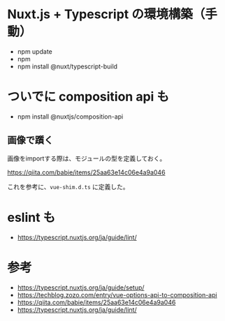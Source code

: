 # Nuxt.js + Typescript の環境構築（手動）

* npm update
* npm 
* npm install @nuxt/typescript-build

# ついでに composition api も

* npm install @nuxtjs/composition-api

## 画像で躓く

画像をimportする際は、モジュールの型を定義しておく。

https://qiita.com/babie/items/25aa63e14c06e4a9a046

これを参考に、`vue-shim.d.ts` に定義した。

# eslint も

* https://typescript.nuxtjs.org/ja/guide/lint/

# 参考

* https://typescript.nuxtjs.org/ja/guide/setup/
* https://techblog.zozo.com/entry/vue-options-api-to-composition-api
* https://qiita.com/babie/items/25aa63e14c06e4a9a046
* https://typescript.nuxtjs.org/ja/guide/lint/


